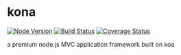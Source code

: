 kona
====

[![Node Version](https://img.shields.io/badge/node.js-%3E=_0.11-orange.svg?style=flat-square)](http://nodejs.org)
[![Build Status](https://travis-ci.org/jbielick/kona.svg)](https://travis-ci.org/jbielick/kona)
[![Coverage Status](https://img.shields.io/coveralls/jbielick/kona.svg)](https://coveralls.io/r/jbielick/kona)

a premium node.js MVC application framework built on koa
